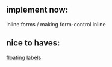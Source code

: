 ## implement now:

inline forms / making form-control inline

## nice to haves:

[floating labels](https://getbootstrap.com/docs/5.0/forms/floating-labels)
